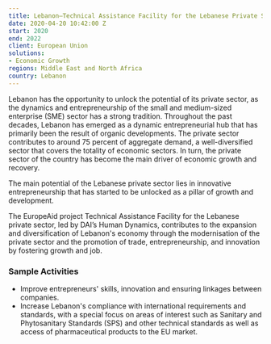 ```yaml
---
title: Lebanon—Technical Assistance Facility for the Lebanese Private Sector
date: 2020-04-20 10:42:00 Z
start: 2020
end: 2022
client: European Union
solutions:
- Economic Growth
regions: Middle East and North Africa
country: Lebanon
---
```


Lebanon has the opportunity to unlock the potential of its private sector, as the dynamics and entrepreneurship of the small and medium-sized enterprise (SME) sector has a strong tradition. Throughout the past decades, Lebanon has emerged as a dynamic entrepreneurial hub that has primarily been the result of organic developments. The private sector contributes to around 75 percent of aggregate demand, a well-diversified sector that covers the totality of economic sectors. In turn, the private sector of the country has become the main driver of economic growth and recovery.

The main potential of the Lebanese private sector lies in innovative entrepreneurship that has started to be unlocked as a pillar of growth and development. 

The EuropeAid project Technical Assistance Facility for the Lebanese private sector, led by DAI’s Human Dynamics, contributes to the expansion and diversification of Lebanon's economy through the modernisation of the private sector and the promotion of trade, entrepreneurship, and innovation by fostering growth and job.

### Sample Activities

* Improve entrepreneurs' skills, innovation and ensuring linkages between companies.
* Increase Lebanon's compliance with international requirements and standards, with a special focus on areas of interest such as Sanitary and Phytosanitary Standards (SPS) and other technical standards as well as access of pharmaceutical products to the EU market.
